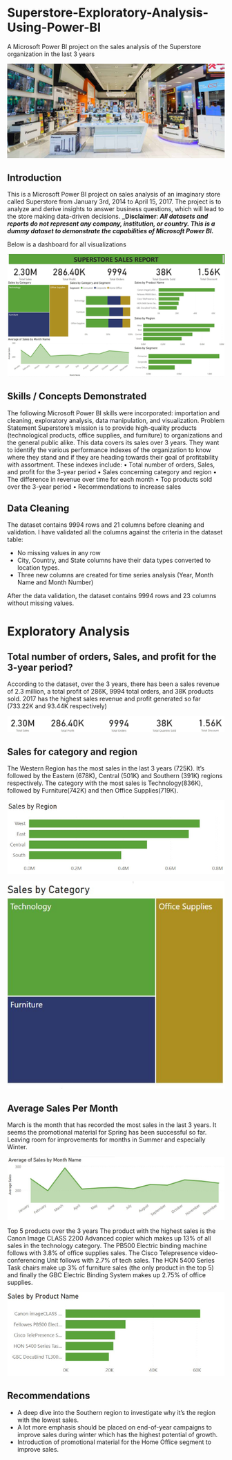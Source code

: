 # Superstore-Exploratory-Analysis-Using-Power-BI
A Microsoft Power BI project on the sales analysis of the Superstore organization in the last 3 years

![](intro_image.jpg)

## Introduction
This is a Microsoft Power BI project on sales analysis of an imaginary store called Superstore from January 3rd, 2014 to April 15, 2017. The project is to analyze and derive insights to answer business questions, which will lead to the store making data-driven decisions. **_Disclaimer**: **_All datasets and reports do not represent any company, institution, or country. This is a dummy dataset to demonstrate the capabilities of Microsoft Power BI._**

Below is a dashboard for all visualizations

![](Superstore_Dashboard.jpg)

## Skills / Concepts Demonstrated
The following Microsoft Power BI skills were incorporated: importation and cleaning, exploratory analysis, data manipulation, and visualization.
Problem Statement
Superstore’s mission is to provide high-quality products (technological products, office supplies, and furniture) to organizations and the general public alike. This data covers its sales over 3 years. They want to identify the various performance indexes of the organization to know where they stand and if they are heading towards their goal of profitability with assortment. These indexes include:
•	Total number of orders, Sales, and profit for the 3-year period
•	Sales concerning category and region
•	The difference in revenue over time for each month
•	Top products sold over the 3-year period
•	Recommendations to increase sales

## Data Cleaning
The dataset contains 9994 rows and 21 columns before cleaning and validation. I have validated all the columns against the criteria in the dataset table:
-	No missing values in any row
-	City, Country, and State columns have their data types converted to location types.
-	Three new columns are created for time series analysis (Year, Month Name and Month Number)

After the data validation, the dataset contains 9994 rows and 23 columns without missing values.

# Exploratory Analysis
## Total number of orders, Sales, and profit for the 3-year period?
According to the dataset, over the 3 years, there has been a sales revenue of 2.3 million, a total profit of 286K, 9994 total orders, and 38K products sold. 2017 has the highest sales revenue and profit generated so far (733.22K and 93.44K respectively)

![](1st_image.jpg)

## Sales for category and region
The Western Region has the most sales in the last 3 years (725K). It’s followed by the Eastern (678K), Central (501K) and Southern (391K) regions respectively. The category with the most sales is Technology(836K), followed by Furniture(742K) and then Office Supplies(719K).

![](2nd_image.jpg)

![](3rd_image.jpg)

## Average Sales Per Month
March is the month that has recorded the most sales in the last 3 years. It seems the promotional material for Spring has been successful so far. Leaving room for improvements for months in Summer and especially Winter.

![](4th_image.jpg)

Top 5 products over the 3 years
The product with the highest sales is the Canon Image CLASS 2200 Advanced copier which makes up 13% of all sales in the technology category. The PB500 Electric binding machine follows with 3.8% of office supplies sales. The Cisco Telepresence video-conferencing Unit follows with 2.7% of tech sales. The HON 5400 Series Task chairs make up 3% of furniture sales (the only product in the top 5) and finally the GBC Electric Binding System makes up 2.75% of office supplies.

![](5th_image.jpg)

## Recommendations
-	A deep dive into the Southern region to investigate why it’s the region with the lowest sales.
-	A lot more emphasis should be placed on end-of-year campaigns to improve sales during winter which has the highest potential of growth.
-	Introduction of promotional material for the Home Office segment to improve sales.



